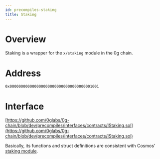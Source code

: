 ```yaml
---
id: precompiles-staking
title: Staking
---
```


# Overview

Staking is a wrapper for the `x/staking` module in the 0g chain.

# Address

`0x0000000000000000000000000000000000001001`

# Interface

[https://github.com/0glabs/0g-chain/blob/dev/precompiles/interfaces/contracts/IStaking.sol](https://github.com/0glabs/0g-chain/blob/dev/precompiles/interfaces/contracts/IStaking.sol)

Basically, its functions and struct definitions are consistent with Cosmos' [staking module](https://docs.cosmos.network/v0.47/build/modules/staking). 
